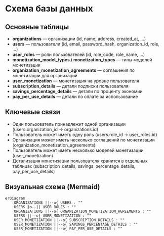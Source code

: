 # Схема базы данных

## Основные таблицы

- **organizations** — организации (id, name, address, created_at, ...)
- **users** — пользователи (id, email, password_hash, organization_id, role, ...)
- **user_roles** — роли пользователей (id, role_code, role_name, ...)
- **monetization_model_types / monetization_types** — типы моделей монетизации
- **organization_monetization_agreements** — соглашения по монетизации для организаций
- **user_monetization** — монетизация на уровне пользователя
- **subscription_details** — детали подписки пользователя
- **savings_percentage_details** — детали по проценту экономии
- **pay_per_use_details** — детали по оплате за использование

## Ключевые связи

- Один пользователь принадлежит одной организации (users.organization_id → organizations.id)
- Пользователь может иметь одну роль (users.role_id → user_roles.id)
- Организация может иметь несколько соглашений по монетизации (organization_monetization_agreements)
- Пользователь может иметь несколько моделей монетизации (user_monetization)
- Детализация монетизации пользователя хранится в отдельных таблицах (subscription_details, savings_percentage_details, pay_per_use_details)

## Визуальная схема (Mermaid)

```mermaid
erDiagram
    ORGANIZATIONS ||--o{ USERS : ""
    USERS }o--|| USER_ROLES : ""
    ORGANIZATIONS ||--o{ ORGANIZATION_MONETIZATION_AGREEMENTS : ""
    USERS ||--o{ USER_MONETIZATION : ""
    USER_MONETIZATION ||--o{ SUBSCRIPTION_DETAILS : ""
    USER_MONETIZATION ||--o{ SAVINGS_PERCENTAGE_DETAILS : ""
    USER_MONETIZATION ||--o{ PAY_PER_USE_DETAILS : ""
``` 